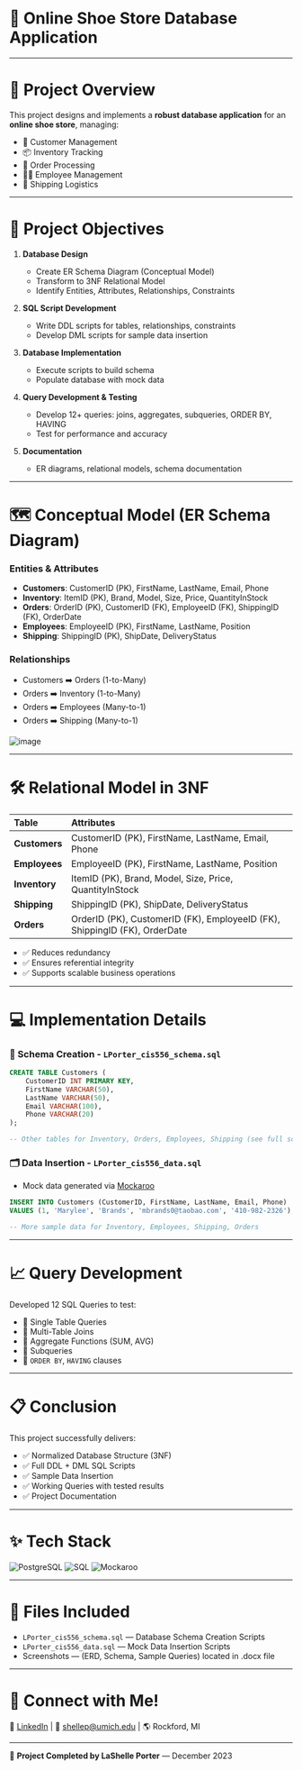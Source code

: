 # 👟 Online Shoe Store Database Application
---

# 🛒 Project Overview

This project designs and implements a **robust database application** for an **online shoe store**, managing:

- 👥 Customer Management
- 📦 Inventory Tracking
- 🧾 Order Processing
- 🧑‍💼 Employee Management
- 🚚 Shipping Logistics

---

# 🎯 Project Objectives

1. **Database Design**
   - Create ER Schema Diagram (Conceptual Model)
   - Transform to 3NF Relational Model
   - Identify Entities, Attributes, Relationships, Constraints

2. **SQL Script Development**
   - Write DDL scripts for tables, relationships, constraints
   - Develop DML scripts for sample data insertion

3. **Database Implementation**
   - Execute scripts to build schema
   - Populate database with mock data

4. **Query Development & Testing**
   - Develop 12+ queries: joins, aggregates, subqueries, ORDER BY, HAVING
   - Test for performance and accuracy

5. **Documentation**
   - ER diagrams, relational models, schema documentation
   
---

# 🗺️ Conceptual Model (ER Schema Diagram)

### Entities & Attributes

- **Customers**: CustomerID (PK), FirstName, LastName, Email, Phone
- **Inventory**: ItemID (PK), Brand, Model, Size, Price, QuantityInStock
- **Orders**: OrderID (PK), CustomerID (FK), EmployeeID (FK), ShippingID (FK), OrderDate
- **Employees**: EmployeeID (PK), FirstName, LastName, Position
- **Shipping**: ShippingID (PK), ShipDate, DeliveryStatus

### Relationships

- Customers ➡️ Orders (1-to-Many)
- Orders ➡️ Inventory (1-to-Many)
- Orders ➡️ Employees (Many-to-1)
- Orders ➡️ Shipping (Many-to-1)

![image](https://github.com/user-attachments/assets/3be3f8e3-2480-4618-8ee1-104880831e8a)

---

# 🛠️ Relational Model in 3NF

| Table | Attributes |
| :--- | :--- |
| **Customers** | CustomerID (PK), FirstName, LastName, Email, Phone |
| **Employees** | EmployeeID (PK), FirstName, LastName, Position |
| **Inventory** | ItemID (PK), Brand, Model, Size, Price, QuantityInStock |
| **Shipping** | ShippingID (PK), ShipDate, DeliveryStatus |
| **Orders** | OrderID (PK), CustomerID (FK), EmployeeID (FK), ShippingID (FK), OrderDate |

- ✅ Reduces redundancy
- ✅ Ensures referential integrity
- ✅ Supports scalable business operations

---

# 💻 Implementation Details

### 📂 Schema Creation - `LPorter_cis556_schema.sql`

```sql
CREATE TABLE Customers (
    CustomerID INT PRIMARY KEY,
    FirstName VARCHAR(50),
    LastName VARCHAR(50),
    Email VARCHAR(100),
    Phone VARCHAR(20)
);

-- Other tables for Inventory, Orders, Employees, Shipping (see full scripts)
```

### 🗂️ Data Insertion - `LPorter_cis556_data.sql`

- Mock data generated via [Mockaroo](https://mockaroo.com/)

```sql
INSERT INTO Customers (CustomerID, FirstName, LastName, Email, Phone)
VALUES (1, 'Marylee', 'Brands', 'mbrands0@taobao.com', '410-982-2326');

-- More sample data for Inventory, Employees, Shipping, Orders
```
---

# 📈 Query Development

Developed 12 SQL Queries to test:

- 🔹 Single Table Queries
- 🔹 Multi-Table Joins
- 🔹 Aggregate Functions (SUM, AVG)
- 🔹 Subqueries
- 🔹 `ORDER BY`, `HAVING` clauses
---

# 📋 Conclusion

This project successfully delivers:

- ✅ Normalized Database Structure (3NF)
- ✅ Full DDL + DML SQL Scripts
- ✅ Sample Data Insertion
- ✅ Working Queries with tested results
- ✅ Project Documentation

---

# ✨ Tech Stack

![PostgreSQL](https://img.shields.io/badge/PostgreSQL-4169E1?style=for-the-badge&logo=postgresql&logoColor=white)
![SQL](https://img.shields.io/badge/SQL-4479A1?style=for-the-badge&logo=sqlite&logoColor=white)
![Mockaroo](https://img.shields.io/badge/Mockaroo-FF6D00?style=for-the-badge&logo=data&logoColor=white)

---

# 📑 Files Included

- `LPorter_cis556_schema.sql` — Database Schema Creation Scripts
- `LPorter_cis556_data.sql` — Mock Data Insertion Scripts
- Screenshots — (ERD, Schema, Sample Queries) located in .docx file

---
# 🙌 Connect with Me!

🔗 [LinkedIn](https://www.linkedin.com/in/lashelleporter)  |  📧 [shellep@umich.edu](mailto:shellep@umich.edu)  |  🌎 Rockford, MI

---

🚀 **Project Completed by LaShelle Porter** — December 2023
